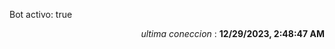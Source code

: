 <p>Bot activo: true</p>
<p align="right"><i>ultima coneccion</i> : <b>12/29/2023, 2:48:47 AM</b></p>

